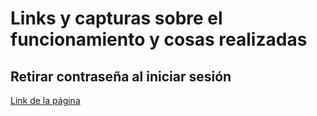 # Links y capturas sobre el funcionamiento y cosas realizadas


## Retirar contraseña al iniciar sesión
[Link de la página](https://unbrutocondebian.blogspot.com/2021/01/iniciar-sesion-sin-contrasena.html)
